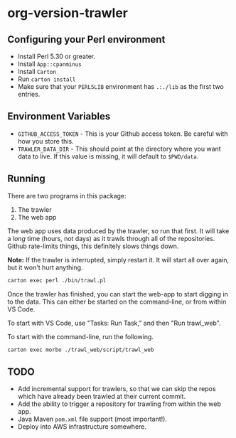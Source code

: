 # org-version-trawler

## Configuring your Perl environment

- Install Perl 5.30 or greater.
- Install `App::cpanminus`
- Install `Carton`
- Run `carton install`
- Make sure that your `PERL5LIB` environment has `.:./lib` as the first two entries.

## Environment Variables

- `GITHUB_ACCESS_TOKEN` - This is your Github access token. Be careful with how you store this.
- `TRAWLER_DATA_DIR` - This should point at the directory where you want data to live. If this value is missing, it will default to `$PWD/data`.

## Running

There are two programs in this package:

1. The trawler
2. The web app

The web app uses data produced by the trawler, so run that first. It will take a _long_ time (hours, not days) as it trawls through all of the repositories. Github rate-limits things, this definitely slows things down.

**Note:** If the trawler is interrupted, simply restart it. It will start all over again, but it won't hurt anything.

```sh
carton exec perl ./bin/trawl.pl
```

Once the trawler has finished, you can start the web-app to start digging in to the data. This can either be started on the command-line, or from within VS Code.

To start with VS Code, use "Tasks: Run Task," and then "Run trawl_web".

To start with the command-line, run the following.

```sh
carton exec morbo ./trawl_web/script/trawl_web
```

## TODO

- Add incremental support for trawlers, so that we can skip the repos which have already been trawled at their current commit.
- Add the ability to trigger a repository for trawling from within the web app.
- Java Maven `pom.xml` file support (most important!).
- Deploy into AWS infrastructure somewhere.
